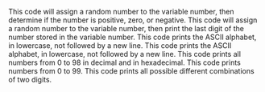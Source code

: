 This code will assign a random number to the variable number, then determine if the number is positive, zero, or negative.
This code will assign a random number to the variable number, then  print the last digit of the number stored in the variable number.
This code prints the ASCII alphabet, in lowercase, not followed by a new line.
This code prints the ASCII alphabet, in lowercase, not followed by a new line.
This code prints all numbers from 0 to 98 in decimal and in hexadecimal.
This code prints numbers from 0 to 99.
This code prints all possible different combinations of two digits.
